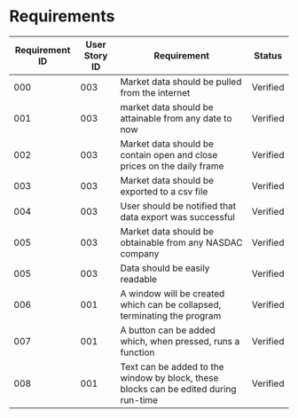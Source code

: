 # Requirements

| Requirement ID | User Story ID | Requirement | Status |
|----------------|---------------|-------------|--------|
|            000 |           003 | Market data should be pulled from the internet | Verified |
|            001 |           003 | market data should be attainable from any date to now | Verified |
|            002 |           003 | Market data should be contain open and close prices on the daily frame| Verified |
|            003 |           003 | Market data should be exported to a csv file | Verified |
|            004 |           003 | User should be notified that data export was successful | Verified |
|            005 |           003 | Market data should be obtainable from any NASDAC company | Verified |
|            005 |           003 | Data should be easily readable | Verified |
|            006 |           001 | A window will be created which can be collapsed, terminating the program | Verified |
|            007 |           001 | A button can be added which, when pressed, runs a function | Verified |
|            008 |           001 | Text can be added to the window by block, these blocks can be edited during run-time | Verified |
